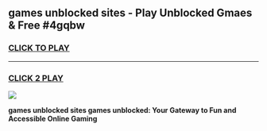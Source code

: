 
## games unblocked sites - Play Unblocked Gmaes & Free #4gqbw
<h3>
<a href="https://premium.freeplayer.one?title=games_unblocked_sites&ref=03M">CLICK TO PLAY</a></h3>
<hr>

<h3>
<a href="https://premium.freeplayer.one?title=games_unblocked_sites&ref=03M">CLICK 2 PLAY</a>
  
</h3>

<a href="https://premium.freeplayer.one?title=games_unblocked_sites&ref=03M"><img src="https://clearcache.store/games.png"></a>


**games unblocked sites games unblocked: Your Gateway to Fun and Accessible Online Gaming**
